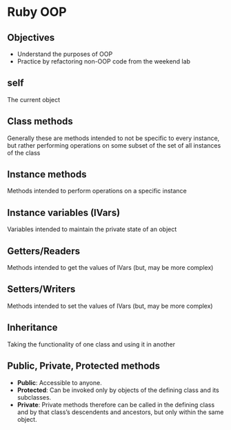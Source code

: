 # Ruby OOP

## Objectives

* Understand the purposes of OOP
* Practice by refactoring non-OOP code from the weekend lab

## self

The current object

## Class methods

Generally these are methods intended to not be specific to every instance, but rather performing operations on some subset of the set of all instances of the class

## Instance methods

Methods intended to perform operations on a specific instance

## Instance variables (IVars)

Variables intended to maintain the private state of an object

## Getters/Readers

Methods intended to get the values of IVars (but, may be more complex)

## Setters/Writers

Methods intended to set the values of IVars (but, may be more complex)

## Inheritance

Taking the functionality of one class and using it in another

## Public, Private, Protected methods

* **Public**: Accessible to anyone.* **Protected**: Can be invoked only by objects of the defining class and its subclasses.* **Private**: Private methods therefore can be called in the defining class and by that class’s descendents and ancestors, but only within the same object. 

